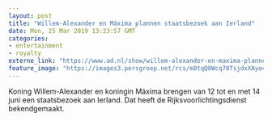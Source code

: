 ```yaml
---
layout: post
title: "Willem-Alexander en Máxima plannen staatsbezoek aan Ierland"
date: Mon, 25 Mar 2019 13:23:57 GMT
categories: 
- entertainment 
- royalty 
externe_link: "https://www.ad.nl/show/willem-alexander-en-maxima-plannen-staatsbezoek-aan-ierland~a653fa91/"
feature_image: "https://images3.persgroep.net/rcs/m8tqQ0Wcq70TsjdxXAyo48bSTwU/diocontent/142977297/_fitwidth/400/?appId=21791a8992982cd8da851550a453bd7f&quality=0.7"
---
```


Koning Willem-Alexander en koningin Máxima brengen van 12 tot en met 14 juni een staatsbezoek aan Ierland. Dat heeft de Rijksvoorlichtingsdienst bekendgemaakt.
